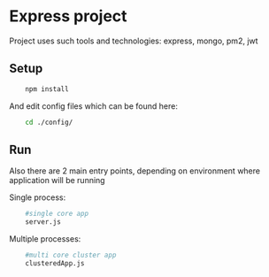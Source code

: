 # Express project

Project uses such tools and technologies: express, mongo, pm2, jwt

## Setup

```bash
	npm install
```

And edit config files which can be found here:
```bash
	cd ./config/
```

## Run

Also there are 2 main entry points, depending on environment where application will be running

Single process:
```bash
	#single core app
	server.js
```
Multiple processes:
```bash
	#multi core cluster app
	clusteredApp.js
```
